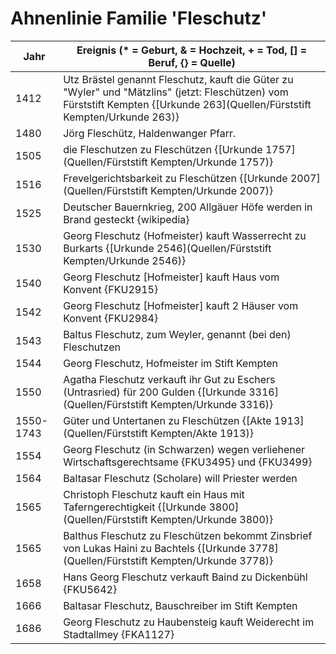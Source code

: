 # Ahnenlinie Familie 'Fleschutz'

| Jahr      | Ereignis (* = Geburt, & = Hochzeit, + = Tod, [] = Beruf, {} = Quelle) |
| --------- | ------------------------------------------------------------ |
| 1412      | Utz Brästel genannt Fleschutz, kauft die Güter zu "Wyler" und "Mätzlins" (jetzt: Fleschützen) vom Fürststift Kempten {[Urkunde 263](Quellen/Fürststift Kempten/Urkunde 263)} |
| 1480      | Jörg Fleschütz, Haldenwanger Pfarr.                          |
| 1505      | die Fleschutzen zu Fleschützen {[Urkunde 1757](Quellen/Fürststift Kempten/Urkunde 1757)} |
| 1516      | Frevelgerichtsbarkeit zu Fleschützen {[Urkunde 2007](Quellen/Fürststift Kempten/Urkunde 2007)} |
| 1525      | Deutscher Bauernkrieg, 200 Allgäuer Höfe werden in Brand gesteckt {wikipedia} |
| 1530      | Georg Fleschutz (Hofmeister) kauft Wasserrecht zu Burkarts {[Urkunde 2546](Quellen/Fürststift Kempten/Urkunde 2546)} |
| 1540      | Georg Fleschutz [Hofmeister] kauft Haus vom Konvent {FKU2915} |
| 1542      | Georg Fleschutz [Hofmeister] kauft 2 Häuser vom Konvent {FKU2984} |
| 1543      | Baltus Fleschutz, zum Weyler, genannt (bei den) Fleschutzen  |
| 1544      | Georg Fleschutz, Hofmeister im Stift Kempten                 |
| 1550      | Agatha Fleschutz verkauft ihr Gut zu Eschers (Untrasried) für 200 Gulden {[Urkunde 3316](Quellen/Fürststift Kempten/Urkunde 3316)} |
| 1550-1743 | Güter und Untertanen zu Fleschützen {[Akte 1913](Quellen/Fürststift Kempten/Akte 1913)} |
| 1554      | Georg Fleschutz (in Schwarzen) wegen verliehener Wirtschaftsgerechtsame {FKU3495} und {FKU3499} |
| 1564      | Baltasar Fleschutz (Scholare) will Priester werden           |
| 1565      | Christoph Fleschutz kauft ein Haus mit Taferngerechtigkeit {[Urkunde 3800](Quellen/Fürststift Kempten/Urkunde 3800)} |
| 1565      | Balthus Fleschutz zu Fleschützen bekommt Zinsbrief von Lukas Haini zu Bachtels {[Urkunde 3778](Quellen/Fürststift Kempten/Urkunde 3778)} |
| 1658      | Hans Georg Fleschutz verkauft Baind zu Dickenbühl {FKU5642}  |
| 1666      | Baltasar Fleschutz, Bauschreiber im Stift Kempten            |
| 1686      | Georg Fleschutz zu Haubensteig kauft Weiderecht im Stadtallmey {FKA1127} |

